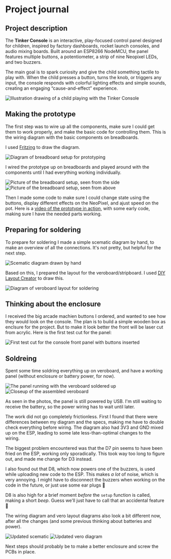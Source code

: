 # Project journal

## Project description

The **Tinker Console** is an interactive, play-focused control panel designed for children, inspired by factory dashboards, rocket launch consoles, and audio mixing boards. Built around an ESP8266 NodeMCU, the panel features multiple buttons, a potentiometer, a strip of nine Neopixel LEDs, and two buzzers.

The main goal is to spark curiosity and give the child something tactile to play with. When the child presses a button, turns the knob, or triggers any input, the console responds with colorful lighting effects and simple sounds, creating an engaging “cause-and-effect” experience.

![Illustration drawing of a child playing with the Tinker Console](/docs/pics/illustration.png)

## Making the prototype

The first step was to wire up all the components, make sure I could get them to work properly, and make the basic code for controlling them. This is the wiring diagram with the basic components on breadboards.

I used [Fritzing](https://fritzing.org/) to draw the diagram.

![Diagram of breadboard setup for prototyping](/docs/diagrams/breadboard.png)

I wired the prototype up on breadboards and played around with the components until I had everything working individually.

![Picture of the breadboard setup, seen from the side](/docs/pics/breadboard-side.jpg)
![Picture of the breadboard setup, seen from above](/docs/pics/breadboard-over.jpg)

Then I made some code to make sure I could change state using the buttons, display different effects on the NeoPixel, and ajust speed on the pot.
Here is a [video of the prototype in action](https://github.com/kvalle/tinker-console/raw/refs/heads/main/docs/pics/breadboard-prototype.m4v), with some early code, making sure I have the needed parts working.

## Preparing for soldering

To prepare for soldering I made a simple scematic diagram by hand, to make an overview of all the connections. It's not pretty, but helpful for the next step.

![Scematic diagram drawn by hand](/docs/diagrams/scematic-v1.png)

Based on this, I prepared the layout for the veroboard/stripboard. I used [DIY Layout Creator](https://github.com/bancika/diy-layout-creator) to draw this.

![Diagram of veroboard layout for soldering](/docs/diagrams/vero-v1.png)

## Thinking about the enclosure

I received the big arcade machien buttons I ordered, and wanted to see how they would look on the console. The plan is to build a simple wooden box as enclsure for the project. But to make it look better the front will be laser cut from acrylic. Here is the first test cut for the panel:

![First test cut for the console front panel with buttons inserted](/docs/pics/front-panel-prototype.jpg)

## Soldreing

Spent some time soldring everything up on veroboard, and have a working panel (without enclosure or battery power, for now).

![The panel running with the veroboard soldered up](/docs/pics/first-hookup-with-veroboard.jpg)
![Closeup of the assembled veroboard](/docs/pics/closeup-of-soldered-veroboard.jpg)

As seen in the photos, the panel is still powered by USB. I'm still waiting to receive the battery, so the power wiring has to wait until later.

The work did not go completely frictionless. First I found that there were differences between my diagram and the specs, making me have to double check everything before wiring. The diagram also had 3V3 and GND mixed up on the ESP, leading to some late less-than-optimal changes to the wiring.

The biggest problem encountered was that the D7 pin seems to have been fried on the ESP, working only sporadically. This took way too long to figure out, and made me change for D3 instead.

I also found out that D8, which now powers one of the buzzers, is used while uploading new code to the ESP. This makes _a lot_ of noise, which is very annoying. I might have to disconnect the buzzers when working on the code in the future, or just use some ear plugs 🙉

D8 is also high for a brief moment _before_ the `setup` function is called, making a short _beep_. Guess we'll just have to call that an accidental feature 🤷

The wiring diagram and vero layout diagrams also look a bit different now, after all the changes (and some previous thinking about batteries and power).

![Updated scematic](/docs/diagrams/scematic-v2.png)
![Updated vero diagram](/docs/diagrams/vero-v2.png)

Next steps should probably be to make a better enclosure and screw the PCBs in place.
